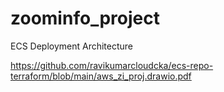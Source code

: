 # zoominfo_project

ECS Deployment Architecture

https://github.com/ravikumarcloudcka/ecs-repo-terraform/blob/main/aws_zi_proj.drawio.pdf
